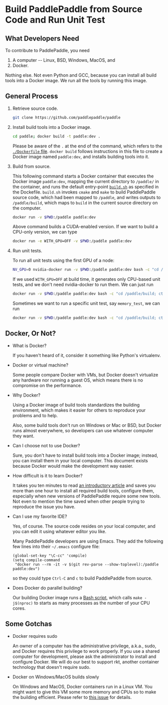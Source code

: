 # Build PaddlePaddle from Source Code and Run Unit Test

## What Developers Need

To contribute to PaddlePaddle, you need

1. A computer -- Linux, BSD, Windows, MacOS, and
1. Docker.

Nothing else.  Not even Python and GCC, because you can install all build tools into a Docker image.  We run all the tools by running this image.

## General Process

1. Retrieve source code.

   ```bash
   git clone https://github.com/paddlepaddle/paddle
   ```

2. Install build tools into a Docker image.

   ```bash
   cd paddle; docker build -t paddle:dev .
   ```

   Please be aware of the `.` at the end of the command, which refers to the [`./Dockerfile` file](https://github.com/PaddlePaddle/Paddle/blob/develop/Dockerfile).  `docker build` follows instructions in this file to create a Docker image named `paddle:dev`, and installs building tools into it.

3. Build from source.

   This following command starts a Docker container that executes the Docker image `paddle:dev`, mapping the current directory to `/paddle/` in the container, and runs the default entry-point [`build.sh`](https://github.com/PaddlePaddle/Paddle/blob/develop/paddle/scripts/docker/build.sh) as specified in the Dockefile.  `build.sh` invokes `cmake` and `make` to build PaddlePaddle source code, which had been mapped to `/paddle`, and writes outputs to `/paddle/build`, which maps to `build` in the current source directory on the computer.

   ```bash
   docker run -v $PWD:/paddle paddle:dev
   ```

   Above command builds a CUDA-enabled version.  If we want to build a CPU-only version, we can type

   ```bash
   docker run -e WITH_GPU=OFF -v $PWD:/paddle paddle:dev
   ```

4. Run unit tests.

   To run all unit tests using the first GPU of a node:

   ```bash
   NV_GPU=0 nvidia-docker run -v $PWD:/paddle paddle:dev bash -c "cd /paddle/build; ctest"
   ```

   If we used `WITH_GPU=OFF` at build time, it generates only CPU-based unit tests, and we don't need nvidia-docker to run them.  We can just run

   ```bash
   docker run -v $PWD:/paddle paddle:dev bash -c "cd /paddle/build; ctest"
   ```

   Sometimes we want to run a specific unit test, say `memory_test`, we can run

   ```bash
   docker run -v $PWD:/paddle paddle:dev bash -c "cd /paddle/build; ctest -V -R memory_test"
   ```

## Docker, Or Not?

- What is Docker?

  If you haven't heard of it, consider it something like Python's virtualenv.

- Docker or virtual machine?

  Some people compare Docker with VMs, but Docker doesn't virtualize any hardware nor running a guest OS, which means there is no compromise on the performance.

- Why Docker?

  Using a Docker image of build tools standardizes the building environment, which makes it easier for others to reproduce your problems and to help.

  Also, some build tools don't run on Windows or Mac or BSD, but Docker runs almost everywhere, so developers can use whatever computer they want.

- Can I choose not to use Docker?

  Sure, you don't have to install build tools into a Docker image; instead, you can install them in your local computer.  This document exists because Docker would make the development way easier.

- How difficult is it to learn Docker?

    It takes you ten minutes to read [an introductory article](https://docs.docker.com/get-started) and saves you more than one hour to install all required build tools, configure them, especially when new versions of PaddlePaddle require some new tools.  Not even to mention the time saved when other people trying to reproduce the issue you have.

- Can I use my favorite IDE?

  Yes, of course.  The source code resides on your local computer, and you can edit it using whatever editor you like.

  Many PaddlePaddle developers are using Emacs.  They add the following few lines into their `~/.emacs` configure file:

  ```emacs
  (global-set-key "\C-cc" 'compile)
  (setq compile-command
   "docker run --rm -it -v $(git rev-parse --show-toplevel):/paddle paddle:dev")
  ```

  so they could type `Ctrl-C` and `c` to build PaddlePaddle from source.

- Does Docker do parallel building?

  Our building Docker image runs a [Bash script](https://github.com/PaddlePaddle/Paddle/blob/develop/paddle/scripts/docker/build.sh), which calls `make -j$(nproc)` to starts as many processes as the number of your CPU cores.

## Some Gotchas

- Docker requires sudo

  An owner of a computer has the administrative privilege, a.k.a., sudo, and Docker requires this privilege to work properly.  If you use a shared computer for development, please ask the administrator to install and configure Docker.  We will do our best to support rkt, another container technology that doesn't require sudo.

- Docker on Windows/MacOS builds slowly

  On Windows and MacOS, Docker containers run in a Linux VM.  You might want to give this VM some more memory and CPUs so to make the building efficient.  Please refer to [this issue](https://github.com/PaddlePaddle/Paddle/issues/627) for details.
